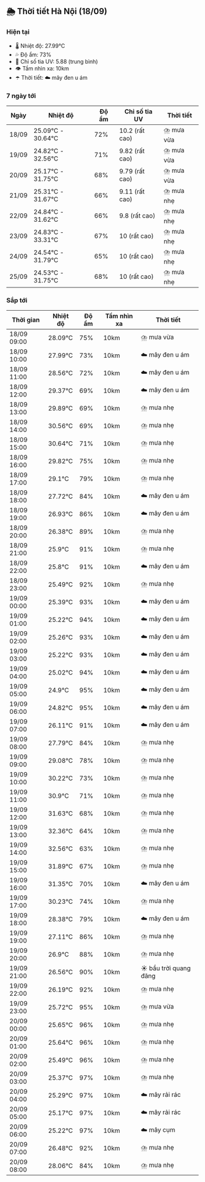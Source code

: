 ## 🌦️ Thời tiết Hà Nội (18/09)

### Hiện tại

- 🌡️ Nhiệt độ: 27.99℃
- 💦 Độ ẩm: 73%
- 🌟 Chỉ số tia UV: 5.88 (trung bình)
- 👁️ Tầm nhìn xa: 10km
- ☂️ Thời tiết: ☁️ mây đen u ám

### 7 ngày tới

| Ngày | Nhiệt độ | Độ ẩm | Chỉ số tia UV | Thời tiết |
| --- | --- | --- | --- | --- |
| 18/09 | 25.09℃ - 30.64℃ | 72% | 10.2 (rất cao) | ⛈️ mưa vừa |
| 19/09 | 24.82℃ - 32.56℃ | 71% | 9.82 (rất cao) | ⛈️ mưa vừa |
| 20/09 | 25.17℃ - 31.75℃ | 68% | 9.79 (rất cao) | ⛈️ mưa vừa |
| 21/09 | 25.31℃ - 31.67℃ | 66% | 9.11 (rất cao) | ⛈️ mưa nhẹ |
| 22/09 | 24.84℃ - 31.62℃ | 66% | 9.8 (rất cao) | ⛈️ mưa nhẹ |
| 23/09 | 24.83℃ - 33.31℃ | 67% | 10 (rất cao) | ⛈️ mưa nhẹ |
| 24/09 | 24.54℃ - 31.79℃ | 65% | 10 (rất cao) | ⛈️ mưa nhẹ |
| 25/09 | 24.53℃ - 31.75℃ | 68% | 10 (rất cao) | ⛈️ mưa nhẹ |

### Sắp tới

| Thời gian | Nhiệt độ | Độ ẩm | Tầm nhìn xa | Thời tiết |
| --- | --- | --- | --- | --- |
| 18/09 09:00 | 28.09℃ | 75% | 10km | ⛈️ mưa vừa |
| 18/09 10:00 | 27.99℃ | 73% | 10km | ☁️ mây đen u ám |
| 18/09 11:00 | 28.56℃ | 72% | 10km | ☁️ mây đen u ám |
| 18/09 12:00 | 29.37℃ | 69% | 10km | ☁️ mây đen u ám |
| 18/09 13:00 | 29.89℃ | 69% | 10km | ⛈️ mưa nhẹ |
| 18/09 14:00 | 30.56℃ | 69% | 10km | ⛈️ mưa nhẹ |
| 18/09 15:00 | 30.64℃ | 71% | 10km | ⛈️ mưa nhẹ |
| 18/09 16:00 | 29.82℃ | 75% | 10km | ⛈️ mưa nhẹ |
| 18/09 17:00 | 29.1℃ | 79% | 10km | ⛈️ mưa nhẹ |
| 18/09 18:00 | 27.72℃ | 84% | 10km | ☁️ mây đen u ám |
| 18/09 19:00 | 26.93℃ | 86% | 10km | ☁️ mây đen u ám |
| 18/09 20:00 | 26.38℃ | 89% | 10km | ⛈️ mưa nhẹ |
| 18/09 21:00 | 25.9℃ | 91% | 10km | ⛈️ mưa nhẹ |
| 18/09 22:00 | 25.8℃ | 91% | 10km | ☁️ mây đen u ám |
| 18/09 23:00 | 25.49℃ | 92% | 10km | ⛈️ mưa nhẹ |
| 19/09 00:00 | 25.39℃ | 93% | 10km | ☁️ mây đen u ám |
| 19/09 01:00 | 25.22℃ | 94% | 10km | ☁️ mây đen u ám |
| 19/09 02:00 | 25.26℃ | 93% | 10km | ☁️ mây đen u ám |
| 19/09 03:00 | 25.22℃ | 93% | 10km | ☁️ mây đen u ám |
| 19/09 04:00 | 25.02℃ | 94% | 10km | ☁️ mây đen u ám |
| 19/09 05:00 | 24.9℃ | 95% | 10km | ☁️ mây đen u ám |
| 19/09 06:00 | 24.82℃ | 95% | 10km | ☁️ mây đen u ám |
| 19/09 07:00 | 26.11℃ | 91% | 10km | ☁️ mây đen u ám |
| 19/09 08:00 | 27.79℃ | 84% | 10km | ⛈️ mưa nhẹ |
| 19/09 09:00 | 29.08℃ | 78% | 10km | ⛈️ mưa nhẹ |
| 19/09 10:00 | 30.22℃ | 73% | 10km | ⛈️ mưa nhẹ |
| 19/09 11:00 | 30.9℃ | 71% | 10km | ⛈️ mưa nhẹ |
| 19/09 12:00 | 31.63℃ | 68% | 10km | ⛈️ mưa nhẹ |
| 19/09 13:00 | 32.36℃ | 64% | 10km | ⛈️ mưa nhẹ |
| 19/09 14:00 | 32.56℃ | 63% | 10km | ⛈️ mưa nhẹ |
| 19/09 15:00 | 31.89℃ | 67% | 10km | ⛈️ mưa nhẹ |
| 19/09 16:00 | 31.35℃ | 70% | 10km | ☁️ mây đen u ám |
| 19/09 17:00 | 30.23℃ | 74% | 10km | ⛈️ mưa nhẹ |
| 19/09 18:00 | 28.38℃ | 79% | 10km | ☁️ mây đen u ám |
| 19/09 19:00 | 27.11℃ | 86% | 10km | ⛈️ mưa nhẹ |
| 19/09 20:00 | 26.9℃ | 88% | 10km | ⛈️ mưa nhẹ |
| 19/09 21:00 | 26.56℃ | 90% | 10km | ☀️ bầu trời quang đãng |
| 19/09 22:00 | 26.19℃ | 92% | 10km | ⛈️ mưa nhẹ |
| 19/09 23:00 | 25.72℃ | 95% | 10km | ⛈️ mưa vừa |
| 20/09 00:00 | 25.65℃ | 96% | 10km | ⛈️ mưa nhẹ |
| 20/09 01:00 | 25.64℃ | 96% | 10km | ⛈️ mưa nhẹ |
| 20/09 02:00 | 25.49℃ | 96% | 10km | ⛈️ mưa nhẹ |
| 20/09 03:00 | 25.37℃ | 97% | 10km | ⛈️ mưa nhẹ |
| 20/09 04:00 | 25.29℃ | 97% | 10km | ☁️ mây rải rác |
| 20/09 05:00 | 25.17℃ | 97% | 10km | ☁️ mây rải rác |
| 20/09 06:00 | 25.22℃ | 97% | 10km | ☁️ mây cụm |
| 20/09 07:00 | 26.48℃ | 92% | 10km | ⛈️ mưa nhẹ |
| 20/09 08:00 | 28.06℃ | 84% | 10km | ⛈️ mưa nhẹ |
